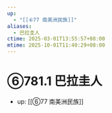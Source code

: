 ```yaml
---
up:
  - "[[⑥77 南美洲民族]]"
aliases:
  - 巴拉圭人
ctime: 2025-03-01T13:55:57+08:00
mtime: 2025-10-01T11:40:29+08:00
---
```


# ⑥781.1 巴拉圭人

- up: [[⑥77 南美洲民族]]
